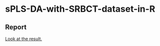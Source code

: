 # sPLS-DA-with-SRBCT-dataset-in-R


## Report

[Look at the result.](https://sofi-bel.github.io/sPLS-DA-with-SRBCT-dataset-in-R/)
